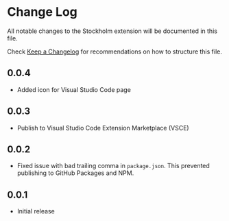 # Change Log

All notable changes to the Stockholm extension will be documented in this file.

Check [Keep a Changelog](http://keepachangelog.com/) for recommendations on how to structure this file.

## 0.0.4

- Added icon for Visual Studio Code page

## 0.0.3

- Publish to Visual Studio Code Extension Marketplace (VSCE)

## 0.0.2

- Fixed issue with bad trailing comma in `package.json`. This prevented publishing to GitHub Packages and NPM.

## 0.0.1

- Initial release
